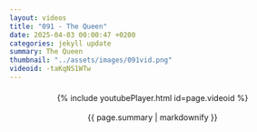 ```yaml
---
layout: videos
title: "091 - The Queen"
date: 2025-04-03 00:00:47 +0200
categories: jekyll update
summary: The Queen
thumbnail: "../assets/images/091vid.png"
videoid: -taKqNS1WTw
---
```


<div style="text-align: center; margin-top: 20px;">
  {% include youtubePlayer.html id=page.videoid %}
  <p style="margin-top: 15px; font-size: 1.2em; color: #333;">
    <p>{{ page.summary | markdownify }}</p>
  </p>
</div>
